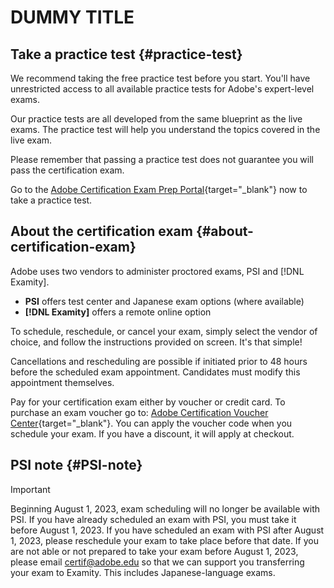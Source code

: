 # DUMMY TITLE

## Take a practice test {#practice-test}

We recommend taking the free practice test before you start. You'll have unrestricted access to all available practice tests for Adobe's expert-level exams.

Our practice tests are all developed from the same blueprint as the live exams. The practice test will help you understand the topics covered in the live exam.

Please remember that passing a practice test does not guarantee you will pass the certification exam.

Go to the [Adobe Certification Exam Prep Portal](https://www.certmetrics.com/adobe/candidate/gmetrix_sso.aspx){target="_blank"} now to take a practice test.

## About the certification exam {#about-certification-exam}

Adobe uses two vendors to administer proctored exams, PSI and [!DNL Examity]. 

* **PSI** offers test center and Japanese exam options (where available) 
* **[!DNL Examity]** offers a remote online option

To schedule, reschedule, or cancel your exam, simply select the vendor of choice, and follow the instructions provided on screen. It's that simple!

Cancellations and rescheduling are possible if initiated prior to 48 hours before the scheduled exam appointment. Candidates must modify this appointment themselves.

Pay for your certification exam either by voucher or credit card. To purchase an exam voucher go to: [Adobe Certification Voucher Center](https://market.xvoucher.com/adobe/global){target="_blank"}. You can apply the voucher code when you schedule your exam. If you have a discount, it will apply at checkout.

## PSI note {#PSI-note}

>[!IMPORTANT]
>
>Beginning August 1, 2023, exam scheduling will no longer be available with PSI. If you have already scheduled an exam with PSI, you must take it before August 1, 2023. If you have scheduled an exam with PSI after August 1, 2023, please reschedule your exam to take place before that date. If you are not able or not prepared to take your exam before August 1, 2023, please email <certif@adobe.edu> so that we can support you transferring your exam to Examity. This includes Japanese-language exams.
